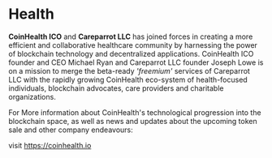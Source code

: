 # Health
<b>CoinHealth ICO</b> and <b>Careparrot LLC</b> has joined forces in creating a more efficient and collaborative healthcare community by harnessing the power of blockchain technology and decentralized applications. CoinHealth ICO founder and CEO Michael Ryan and Careparrot LLC founder Joseph Lowe is on a mission to merge the beta-ready <i>'freemium'</i> services of Careparrot LLC with the rapidly growing CoinHealth eco-system of health-focused individuals, blockchain advocates, care providers and charitable organizations.

For More information about CoinHealth's technological progression into the blockchain space, as well as news and updates about the upcoming token sale and other company endeavours:

visit https://coinhealth.io 
